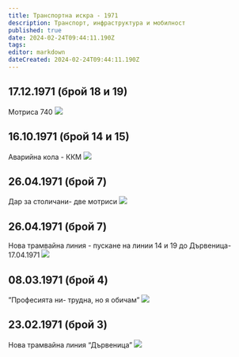 ```yaml
---
title: Транспортна искра - 1971
description: Транспорт, инфраструктура и мобилност
published: true
date: 2024-02-24T09:44:11.190Z
tags: 
editor: markdown
dateCreated: 2024-02-24T09:44:11.190Z
---
```



## 17.12.1971 (брой 18 и 19)
Мотриса 740
<img src="http://46.10.181.183:1518/trinmo/literature/vestnik-transportna-iskra/1971/1971.12.17-br18.jpg">

## 16.10.1971 (брой 14 и 15)
Аварийна кола - ККМ
<img src="http://46.10.181.183:1518/trinmo/literature/vestnik-transportna-iskra/1971/1971.10.16-br14.jpg">

## 26.04.1971 (брой 7)
Дар за столичани- две мотриси
<img src="http://46.10.181.183:1518/trinmo/literature/vestnik-transportna-iskra/1971/1971.04.26-br7-3.jpg">

## 26.04.1971 (брой 7)
Нова трамвайна линия - пускане на линии 14 и 19
до Дървеница- 17.04.1971
<img src="http://46.10.181.183:1518/trinmo/literature/vestnik-transportna-iskra/1971/1971.04.26-br7-1.jpg">

## 08.03.1971 (брой 4)
”Професията ни- трудна, но я обичам”
<img src="http://46.10.181.183:1518/trinmo/literature/vestnik-transportna-iskra/1971/1971.03.08-br4.jpg">

## 23.02.1971 (брой 3)
Нова трамвайна линия “Дървеница”
<img src="http://46.10.181.183:1518/trinmo/literature/vestnik-transportna-iskra/1971/1971.02.23-br3.jpg">



